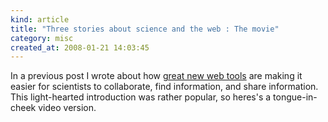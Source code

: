 ```yaml
--- 
kind: article
title: "Three stories about science and the web : The movie"
category: misc
created_at: 2008-01-21 14:03:45
---
```

In a previous post I wrote about how <a href="http://www.bioinformaticszen.com/2007/10/three-stories-about-science-and-the-web/">great new web tools</a> are making it easier for scientists to collaborate, find information, and share information. This light-hearted introduction was rather popular, so heres's a tongue-in-cheek video version.

<object height="355" width="425">
<param name="movie" value="http://www.youtube.com/v/PFkkDTeju3w&amp;rel=1"></param>
<param name="wmode" value="transparent"></param><embed src="http://www.youtube.com/v/PFkkDTeju3w&amp;rel=1" type="application/x-shockwave-flash" wmode="transparent" height="355" width="425"></embed></object></p>
